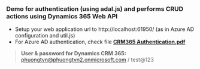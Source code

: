 <h3>Demo for authentication (using adal.js) and performs CRUD actions using Dynamics 365 Web API</h3>

- Setup your web application url to http://localhost:61950/ (as in Azure AD configuration and util.js)
- For Azure AD authentication, check file <a href="https://github.com/phuongtvn/MyCRMPortal/blob/master/CRM365%20Authentication.pdf"><b>CRM365 Authentication.pdf</b></a>

> <b>User & password for Dynamics CRM 365:</b><br/>
> phuongtvn@phuongtvn2.onmicrosoft.com / test@123
